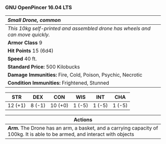 ### GNU OpenPincer 16.04 LTS

| _Small Drone, common_ | 
|:-------------|
| _This 10kg self-printed and assembled drone has wheels and can move quickly._ | 
| **Armor Class** 9 |
| **Hit Points** 15 (6d4) |
| **Speed** 40 ft.|
| **Standard Price:** 500 Kilobucks |
| **Damage Immunities:** Fire, Cold, Poison, Psychic, Necrotic |
| **Condition Immunities:** Frightened, Stunned |

<table class="abilities">
  <thead><tr><th>STR</th><th>DEX</th><th>CON</th><th>WIS</th><th>INT</th> <th>CHA</th>
    </tr>
  </thead>
  <tbody>
    <tr>
      <td>12 (+1)</td>
      <td>8 (-1)</td>
      <td>10 (+0)</td>
      <td>1 (-5)</td>
      <td>1 (-5)</td>
      <td>1 (-5)</td>
    </tr>
  </tbody>
</table>

| **Actions** |
|---|
| ***Arm.***  The Drone has an arm, a basket, and a carrying capacity of 100kg.  It is able to be armed, and interact with objects |